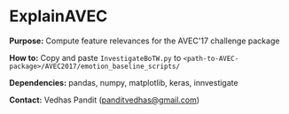 # ExplainAVEC

**Purpose:** Compute feature relevances for the AVEC'17 challenge package

**How to:** Copy and paste `InvestigateBoTW.py` to `<path-to-AVEC-package>/AVEC2017/emotion_baseline_scripts/`

**Dependencies:** pandas, numpy, matplotlib, keras, innvestigate

**Contact:** Vedhas Pandit (panditvedhas@gmail.com)
